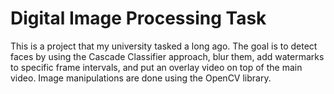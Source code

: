 # Digital Image Processing Task
This is a project that my university tasked a long ago. The goal is to detect faces by using the Cascade Classifier approach, blur them, add watermarks to specific frame intervals, and put an overlay video on top of the main video.
Image manipulations are done using the OpenCV library.
